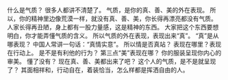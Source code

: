 什么是气质？
很多人都讲不清楚了。
气质，是你的真、善、美的外在表现。
所以，你的精神里边像荒漠一样，就没有真、善、美，你长得再漂亮都没有气质。
人家长得再丑陋，身上都有一股力量感，这是精神的东西。
大家把这个东西要想明白，你才能弄懂气质的含义。
所以气质的外在表现，表现出来“真”。
“真”是从哪表现？
中国人常讲一句话：“真情实意”。
所以情是否真站？
表现在哪里？表现在行动上。
是不是有利他的行为？
第三点“美”表现在哪？
你的服装呈现你内心的审美。
懂了没有？
现在真、善、美都出来了吧？
这个人的气质，是不是就呈现了？
其面相祥和，行动自在，着装恰当，怎么样都是挥洒自由的人。